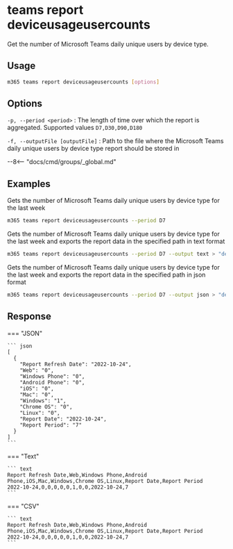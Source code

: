 # teams report deviceusageusercounts

Get the number of Microsoft Teams daily unique users by device type.

## Usage

```sh
m365 teams report deviceusageusercounts [options]
```

## Options

`-p, --period <period>`
: The length of time over which the report is aggregated. Supported values `D7,D30,D90,D180`

`-f, --outputFile [outputFile]`
: Path to the file where the Microsoft Teams daily unique users by device type report should be stored in

--8<-- "docs/cmd/groups/_global.md"

## Examples

Gets the number of Microsoft Teams daily unique users by device type for the last week

```sh
m365 teams report deviceusageusercounts --period D7
```

Gets the number of Microsoft Teams daily unique users by device type for the last week and exports the report data in the specified path in text format

```sh
m365 teams report deviceusageusercounts --period D7 --output text > "deviceusageusercounts.txt"
```

Gets the number of Microsoft Teams daily unique users by device type for the last week and exports the report data in the specified path in json format

```sh
m365 teams report deviceusageusercounts --period D7 --output json > "deviceusageusercounts.json"
```

## Response

=== "JSON"

    ``` json
    [
      {
        "Report Refresh Date": "2022-10-24",
        "Web": "0",
        "Windows Phone": "0",
        "Android Phone": "0",
        "iOS": "0",
        "Mac": "0",
        "Windows": "1",
        "Chrome OS": "0",
        "Linux": "0",
        "Report Date": "2022-10-24",
        "Report Period": "7"
      }
    ]
    ```

=== "Text"

    ``` text
    Report Refresh Date,Web,Windows Phone,Android Phone,iOS,Mac,Windows,Chrome OS,Linux,Report Date,Report Period
    2022-10-24,0,0,0,0,0,1,0,0,2022-10-24,7
    ```

=== "CSV"

    ``` text
    Report Refresh Date,Web,Windows Phone,Android Phone,iOS,Mac,Windows,Chrome OS,Linux,Report Date,Report Period
    2022-10-24,0,0,0,0,0,1,0,0,2022-10-24,7
    ```
